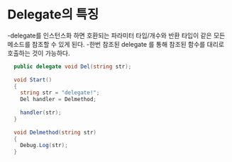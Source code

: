 # Delegate의 특징
-delegate를 인스턴스화 하면 호환되는 파라미터 타입/개수와 반환 타입이 같은 모든 메소드를 참조할 수 있게 된다.
-한번 참조된 delegate 를 통해 참조된 함수를 대리로 호출하는 것이 가능하다. 

```C#
  public delegate void Del(string str);
  
  void Start()
  {
    string str = "delegate!";
    Del handler = Delmethod;
  
    handler(str);
  }
  
  void Delmethod(string str)
  {
    Debug.Log(str);
  }
```
